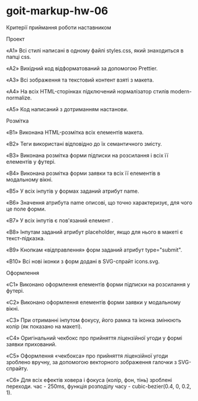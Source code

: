 # goit-markup-hw-06

Критерії приймання роботи наставником

Проект

 «A1» Всі стилі написані в одному файлі styles.css, який знаходиться в папці css.

 «A2» Вихідний код відформатований за допомогою Prettier.

 «A3» Всі зображення та текстовий контент взяті з макета.

 «A4» На всіх HTML-сторінках підключений нормалізатор стилів modern-normalize.

 «A5» Код написаний з дотриманням настанови.

Розмітка

 «B1» Виконана HTML-розмітка всіх елементів макета.

 «B2» Теги використані відповідно до їх семантичного змісту.

 «B3» Виконана розмітка форми підписки на розсилання і всіх її елементів у футері.

 «B4» Виконана розмітка форми заявки та всіх її елементів в модальному вікні.

 «B5» У всіх інпутів у формах заданий атрибут name.

 «B6» Значення атрибута name описові, що точно характеризує, для чого це поле форми.

 «B7» У всіх інпутів є пов'язаний елемент <label>.

 «B8» Інпутам заданий атрибут placeholder, якщо для нього в макеті є текст-підказка.

 «B9» Кнопкам «відправлення» форм заданий атрибут type="submit".

 «B10» Всі нові іконки з форм додані в SVG-спрайт icons.svg.

Оформлення

 «C1» Виконано оформлення елементів форми підписки на розсилання у футері.

 «C2» Виконано оформлення елементів форми заявки у модальному вікні.

 «C3» При отриманні інпутом фокусу, його рамка та іконка змінюють колір (як показано на макеті).

 «C4» Оригінальний чекбокс про прийняття ліцензійної угоди у формі заявки прихований.

 «C5» Оформлення «чекбокса» про прийняття ліцензійної угоди зроблено вручну, за допомогою векторного зображення галочки з SVG-спрайту.

 «C6» Для всіх ефектів ховера і фокуса (колір, фон, тінь) зроблені переходи. час - 250ms, функція розподілу часу - cubic-bezier(0.4, 0, 0.2, 1).